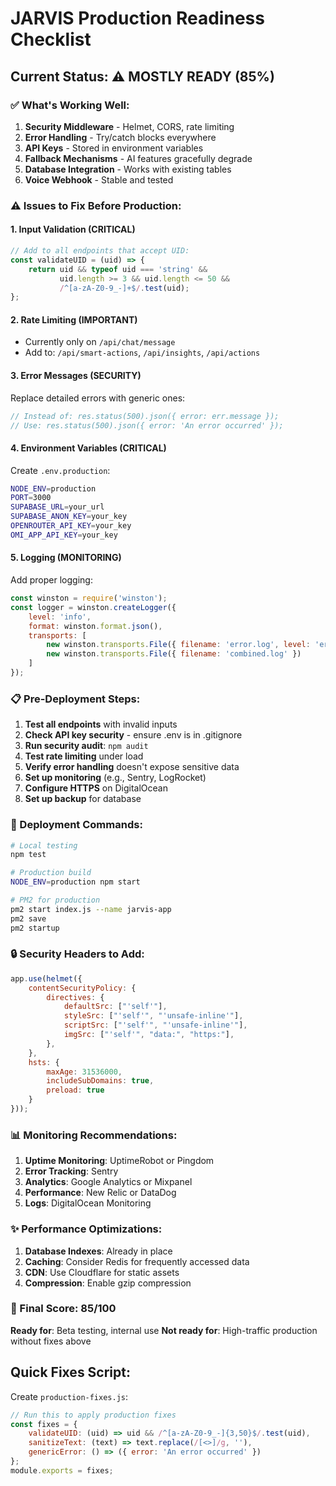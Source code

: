 # JARVIS Production Readiness Checklist

## Current Status: ⚠️ **MOSTLY READY** (85%)

### ✅ What's Working Well:
1. **Security Middleware** - Helmet, CORS, rate limiting
2. **Error Handling** - Try/catch blocks everywhere
3. **API Keys** - Stored in environment variables
4. **Fallback Mechanisms** - AI features gracefully degrade
5. **Database Integration** - Works with existing tables
6. **Voice Webhook** - Stable and tested

### ⚠️ Issues to Fix Before Production:

#### 1. **Input Validation** (CRITICAL)
```javascript
// Add to all endpoints that accept UID:
const validateUID = (uid) => {
    return uid && typeof uid === 'string' && 
           uid.length >= 3 && uid.length <= 50 &&
           /^[a-zA-Z0-9_-]+$/.test(uid);
};
```

#### 2. **Rate Limiting** (IMPORTANT)
- Currently only on `/api/chat/message`
- Add to: `/api/smart-actions`, `/api/insights`, `/api/actions`

#### 3. **Error Messages** (SECURITY)
Replace detailed errors with generic ones:
```javascript
// Instead of: res.status(500).json({ error: err.message });
// Use: res.status(500).json({ error: 'An error occurred' });
```

#### 4. **Environment Variables** (CRITICAL)
Create `.env.production`:
```bash
NODE_ENV=production
PORT=3000
SUPABASE_URL=your_url
SUPABASE_ANON_KEY=your_key
OPENROUTER_API_KEY=your_key
OMI_APP_API_KEY=your_key
```

#### 5. **Logging** (MONITORING)
Add proper logging:
```javascript
const winston = require('winston');
const logger = winston.createLogger({
    level: 'info',
    format: winston.format.json(),
    transports: [
        new winston.transports.File({ filename: 'error.log', level: 'error' }),
        new winston.transports.File({ filename: 'combined.log' })
    ]
});
```

### 📋 Pre-Deployment Steps:

1. **Test all endpoints** with invalid inputs
2. **Check API key security** - ensure .env is in .gitignore
3. **Run security audit**: `npm audit`
4. **Test rate limiting** under load
5. **Verify error handling** doesn't expose sensitive data
6. **Set up monitoring** (e.g., Sentry, LogRocket)
7. **Configure HTTPS** on DigitalOcean
8. **Set up backup** for database

### 🚀 Deployment Commands:

```bash
# Local testing
npm test

# Production build
NODE_ENV=production npm start

# PM2 for production
pm2 start index.js --name jarvis-app
pm2 save
pm2 startup
```

### 🔒 Security Headers to Add:

```javascript
app.use(helmet({
    contentSecurityPolicy: {
        directives: {
            defaultSrc: ["'self'"],
            styleSrc: ["'self'", "'unsafe-inline'"],
            scriptSrc: ["'self'", "'unsafe-inline'"],
            imgSrc: ["'self'", "data:", "https:"],
        },
    },
    hsts: {
        maxAge: 31536000,
        includeSubDomains: true,
        preload: true
    }
}));
```

### 📊 Monitoring Recommendations:

1. **Uptime Monitoring**: UptimeRobot or Pingdom
2. **Error Tracking**: Sentry
3. **Analytics**: Google Analytics or Mixpanel
4. **Performance**: New Relic or DataDog
5. **Logs**: DigitalOcean Monitoring

### ✨ Performance Optimizations:

1. **Database Indexes**: Already in place
2. **Caching**: Consider Redis for frequently accessed data
3. **CDN**: Use Cloudflare for static assets
4. **Compression**: Enable gzip compression

### 🎯 Final Score: 85/100

**Ready for**: Beta testing, internal use
**Not ready for**: High-traffic production without fixes above

## Quick Fixes Script:

Create `production-fixes.js`:
```javascript
// Run this to apply production fixes
const fixes = {
    validateUID: (uid) => uid && /^[a-zA-Z0-9_-]{3,50}$/.test(uid),
    sanitizeText: (text) => text.replace(/[<>]/g, ''),
    genericError: () => ({ error: 'An error occurred' })
};
module.exports = fixes;
```